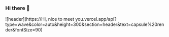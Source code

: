 ### Hi there 👋


![header](https://Hi, nice to meet you.vercel.app/api?type=wave&color=auto&height=300&section=header&text=capsule%20render&fontSize=90)

<!--
**lcl3392/lcl3392** is a ✨ _special_ ✨ repository because its `README.md` (this file) appears on your GitHub profile.

Here are some ideas to get you started:

- 🔭 I’m currently working on ...
- 🌱 I’m currently learning ...
- 👯 I’m looking to collaborate on ...
- 🤔 I’m looking for help with ...
- 💬 Ask me about ...
- 📫 How to reach me: ...
- 😄 Pronouns: ...
- ⚡ Fun fact: ...
-->
